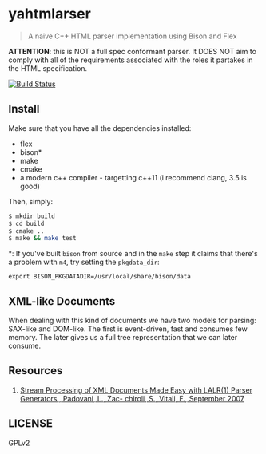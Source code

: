 # yahtmlarser
> A naive C++ HTML parser implementation using Bison and Flex

**ATTENTION**: this is NOT a full spec conformant parser. It DOES NOT aim to comply with all of the requirements associated with the roles it partakes in the HTML specification.

[![Build Status](https://travis-ci.org/cirocosta/yahtml-parser.svg?branch=master)](https://travis-ci.org/cirocosta/yahtml-parser)

## Install

Make sure that you have all the dependencies installed:

- flex
- bison\*
- make
- cmake
- a modern c++ compiler - targetting c++11 (i recommend clang, 3.5 is good)

Then, simply:

```sh
$ mkdir build
$ cd build
$ cmake ..
$ make && make test
```

\*: If you've built `bison` from source and in the `make` step it claims that there's a problem with `m4`, try setting the `pkgdata_dir`:
```
export BISON_PKGDATADIR=/usr/local/share/bison/data
```

## XML-like Documents

When dealing with this kind of documents we have two models for parsing: SAX-like and DOM-like. The first is event-driven, fast and consumes few memory. The later gives us a full tree representation that we can later consume.


## Resources

1. [Stream Processing of XML Documents Made Easy with LALR(1) Parser Generators , Padovani, L., Zac- chiroli, S., Vitali, F., September 2007](https://upsilon.cc/~zack/research/publications/flea.pdf)

## LICENSE

GPLv2


